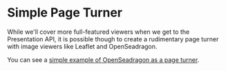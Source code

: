 # Simple Page Turner

While we'll cover more full-featured viewers when we get to the Presentation API, it is possible though to create a rudimentary page turner with image viewers like Leaflet and OpenSeadragon.

You can see a [simple example of OpenSeadragon as a page turner](https://openseadragon.github.io/examples/tilesource-iiif/).

<!-- #todo:720 write simple page turner or point out to another example other than OSD -->
